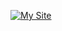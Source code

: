 [![My Site](https://img.shields.io/website-up-down-green-red/https/gameprem.github.io/about-me.svg)](https://gameprem.github.io/about-me/)

